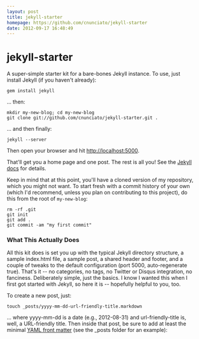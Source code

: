 ```yaml
---
layout: post
title: jekyll-starter
homepage: https://github.com/cnunciato/jekyll-starter
date: 2012-09-17 16:48:49
---
```

jekyll-starter
==============

A super-simple starter kit for a bare-bones Jekyll instance.  To use, just install Jekyll  (if you haven't already):

    gem install jekyll

... then:

	mkdir my-new-blog; cd my-new-blog
	git clone git://github.com/cnunciato/jekyll-starter.git .

... and then finally:

    jekyll --server

Then open your browser and hit [http://localhost:5000](http://localhost:5000).

That'll get you a home page and one post.  The rest is all you!  See the [Jekyll docs](https://github.com/mojombo/jekyll/wiki) for details.

Keep in mind that at this point, you'll have a cloned version of my repository, which you might not want.  To start fresh with a commit history of your own (which I'd recommend, unless you plan on contributing to this project), do this from the root of `my-new-blog`:

    rm -rf .git
    git init
    git add .
    git commit -am "my first commit"

### What This Actually Does	

All this kit does is set you up with the typical Jekyll directory structure, a sample index.html file, a sample post, a shared header and footer, and a couple of tweaks to the default configuration (port 5000, auto-regenerate true).  That's it -- no categories, no tags, no Twitter or Disqus integration, no fanciness.  Deliberately simple, just the basics.  I know I wanted this when I first got started with Jekyll, so here it is -- hopefully helpful to you, too.

To create a new post, just:

    touch _posts/yyyy-mm-dd-url-friendly-title.markdown

... where yyyy-mm-dd is a date (e.g., 2012-08-31) and url-friendly-title is, well, a URL-friendly title.  Then inside that post, be sure to add at least the minimal [YAML front matter](https://github.com/mojombo/jekyll/wiki/YAML-Front-Matter) (see the _posts folder for an example):

    
